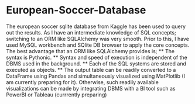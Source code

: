 # European-Soccer-Database
The european soccer sqlite database from Kaggle has been used to query out the results. As I have an intermediate knowledge of SQL concepts; switching to an ORM like SQLAlchemy was very smooth. Prior to this, I have used MySQL workbench and SQlite DB browser to apply the core concepts. The best advantage that an ORM like SQLAlchemy provides is; 
** The syntax is Pythonic.
** Syntax and speed of execution is independent of the DBMS used in the background.
** Each of the SQL systems are stored and executed as objects.
** The output table can be readily converted to a DataFrame using Pandas and simultaneously visualized using MatPlotlib (I am currently preparing for it). Otherwise, such readily available visualizations can be made by integrating DBMS with a BI tool such as PowerBI or Tableau (currrently preparing)
